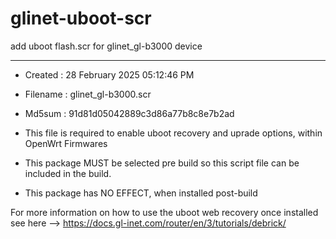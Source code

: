 # glinet-uboot-scr

add uboot flash.scr for glinet_gl-b3000 device
******************************************************
* Created  : 28 February 2025 05∶12∶46 PM
* Filename : glinet_gl-b3000.scr
* Md5sum   : 91d81d05042889c3d86a77b8c8e7b2ad

* This file is required to enable uboot recovery and uprade options, within OpenWrt Firmwares
* This package MUST be selected pre build so this script file can be included in the build.
* This package has NO EFFECT, when installed post-build

For more information on how to use the uboot web recovery once installed
see here --> https://docs.gl-inet.com/router/en/3/tutorials/debrick/
